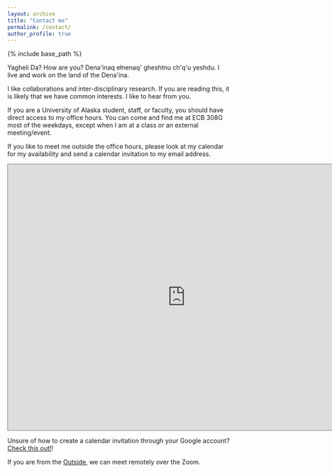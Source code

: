 ```yaml
---
layout: archive
title: "Contact me"
permalink: /contact/
author_profile: true
---
```


{% include base_path %}

Yagheli Da? How are you?
Dena'inaq ełnenaq' gheshtnu ch'q'u yeshdu. I live and work on the land of the Dena'ina.

I like collaborations and inter-disciplinary research. If you are reading this, it is likely that we have common interests. I like to hear from you.

If you are a University of Alaska student, staff, or faculty, you should have direct access to my office hours.
You can come and find me at ECB 308G most of the weekdays, except when I am at a class or an external meeting/event.

If you like to meet me outside the office hours, please look at my calendar for my availability and send a calendar invitation to my email address.

<iframe src="https://calendar.google.com/calendar/embed?height=600&wkst=1&bgcolor=%23ffffff&ctz=America%2FAnchorage&mode=WEEK&src=cGthdGhpcmF2ZWx1QGFsYXNrYS5lZHU&src=ZW4udXNhI2hvbGlkYXlAZ3JvdXAudi5jYWxlbmRhci5nb29nbGUuY29t&color=%23039BE5&color=%230B8043" style="border:solid 1px #777" width="800" height="600" frameborder="0" scrolling="no"></iframe>

Unsure of how to create a calendar invitation through your Google account? [Check this out!](https://support.google.com/calendar/answer/10729749?hl=en)!

If you are from the [Outside](https://en.wiktionary.org/wiki/Outside), we can meet remotely over the Zoom.
